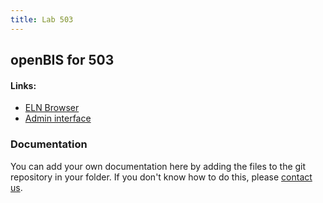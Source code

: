 ```yaml
---
title: Lab 503
---
```


## openBIS for 503

#### Links:
- [ELN Browser](https://openbis-empa-lab503.ethz.ch/)
- [Admin interface](https://openbis-empa-lab503.ethz.ch/openbis/webapp/openbis-ng-ui)

### Documentation

You can add your own documentation here by adding the files to the git repository in your folder.
If you don't know how to do this, please [contact us](/research-data-management/openbis/support).
